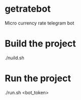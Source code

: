 # getratebot
Micro currency rate telegram bot

# Build the project 
./nuild.sh

# Run the project 
./run.sh <bot_token>
